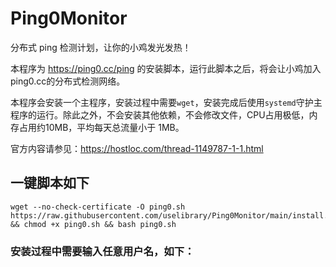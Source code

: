 # Ping0Monitor

分布式 ping 检测计划，让你的小鸡发光发热！

本程序为 https://ping0.cc/ping 的安装脚本，运行此脚本之后，将会让小鸡加入ping0.cc的分布式检测网络。

本程序会安装一个主程序，安装过程中需要`wget`，安装完成后使用`systemd`守护主程序的运行。除此之外，不会安装其他依赖，不会修改文件，CPU占用极低，内存占用约10MB，平均每天总流量小于 1MB。

官方内容请参见：https://hostloc.com/thread-1149787-1-1.html 




## 一键脚本如下
```
wget --no-check-certificate -O ping0.sh https://raw.githubusercontent.com/uselibrary/Ping0Monitor/main/install.sh && chmod +x ping0.sh && bash ping0.sh
```

### 安装过程中需要输入任意用户名，如下：

